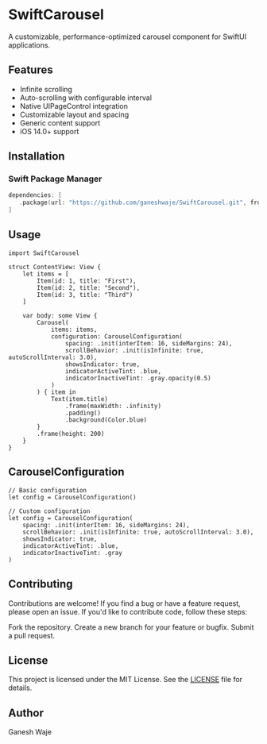 
# SwiftCarousel

A customizable, performance-optimized carousel component for SwiftUI applications.

## Features
- Infinite scrolling
- Auto-scrolling with configurable interval  
- Native UIPageControl integration
- Customizable layout and spacing
- Generic content support
- iOS 14.0+ support

## Installation

### Swift Package Manager
```swift
dependencies: [
   .package(url: "https://github.com/ganeshwaje/SwiftCarousel.git", from: "1.0.0")
]
```

## Usage
```
import SwiftCarousel

struct ContentView: View {
    let items = [
        Item(id: 1, title: "First"),
        Item(id: 2, title: "Second"),
        Item(id: 3, title: "Third")
    ]
    
    var body: some View {
        Carousel(
            items: items,
            configuration: CarouselConfiguration(
                spacing: .init(interItem: 16, sideMargins: 24),
                scrollBehavior: .init(isInfinite: true, autoScrollInterval: 3.0),
                showsIndicator: true,
                indicatorActiveTint: .blue,
                indicatorInactiveTint: .gray.opacity(0.5)
            )
        ) { item in
            Text(item.title)
                .frame(maxWidth: .infinity)
                .padding()
                .background(Color.blue)
        }
        .frame(height: 200)
    }
}
```
## CarouselConfiguration

```
// Basic configuration
let config = CarouselConfiguration()

// Custom configuration
let config = CarouselConfiguration(
    spacing: .init(interItem: 16, sideMargins: 24),
    scrollBehavior: .init(isInfinite: true, autoScrollInterval: 3.0),
    showsIndicator: true,
    indicatorActiveTint: .blue,
    indicatorInactiveTint: .gray
)
```
## Contributing

Contributions are welcome! If you find a bug or have a feature request, please open an issue. If you'd like to contribute code, follow these steps:

Fork the repository.
Create a new branch for your feature or bugfix.
Submit a pull request.

## License
This project is licensed under the MIT License. See the [LICENSE](LICENSE) file for details.

## Author
Ganesh Waje
